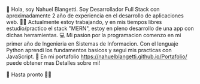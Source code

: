👋 Hola, soy Nahuel Blangetti. Soy Desarrollador Full Stack con aproximadamente 2 año de experiencia en el desarrollo de aplicaciones web.
🧑‍💼 Actualmente estoy trabajando, y en mis tiempos libres estudio/practico el stack "MERN", estoy en pleno desarrollo de una app con dichas 
herramientas.
💻 Mi pasion por la programacion comenzo en mi primer año de Ingenieria en Sistemas de Informacion. Con el lenguaje Python aprendi los fundamentos
basicos y segui mis practicas con JavaScript.
💼 En mi portafolio https://nahuelblangetti.github.io/Portafolio/ puede obtener mas Detalles sobre mi!


🥳 Hasta pronto 😶‍🌫️ 

